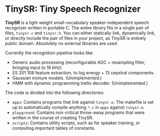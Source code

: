 TinySR: Tiny Speech Recognizer
==============================

**TinySR** is a light weight small-vocabulary speaker-independent speech recognizer written in portable C.
The entire library fits in a single pair of files, `tinysr.c` and `tinysr.h`.
You can either statically link, dynamically link, or directly include the pair of files in your project, as TinySR is entirely public domain.
Absolutely no external libraries are used.

Currently the recognition pipeline looks like:
* Generic audio processing (reconfigurable AGC + resampling filter, bringing input to 16 kHz)
* ES 201 108 feature extraction, to log energy + 13 cepstral components.
* Gaussian mixture models. (Unimplemented.)
* HMM with dynamic programming trellis decoder. (Unimplemented.)

The code is divided into the following directories:
* `apps`: Contains programs that link against `tinysr.o`. The makefile is set up to automatically compile anything `*.c` in `apps` against `tinysr.o`.
* `playground`: Contains non-critical throw-away programs that were written in the course of creating TinySR.
* `scripts`: Contains utility scripts, such as for speaker training, or computing important tables of constants.

